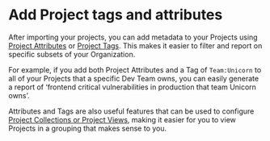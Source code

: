 # Add Project tags and attributes

After importing your projects, you can add metadata to your Projects using [Project Attributes](../../../snyk-admin/snyk-projects/project-attributes.md) or [Project Tags](../../../snyk-admin/introduction-to-snyk-projects/project-tags.md). This makes it easier to filter and report on specific subsets of your Organization.

For example, if you add both Project Attributes and a Tag of `Team:Unicorn` to all of your Projects that a specific Dev Team owns, you can easily generate a report of ‘frontend critical vulnerabilities in production that team Unicorn owns’.&#x20;

Attributes and Tags are also useful features that can be used to configure [Project Collections or Project Views](../../../snyk-admin/snyk-projects/project-collections-groupings/), making it easier for you to view Projects in a grouping that makes sense to you.
